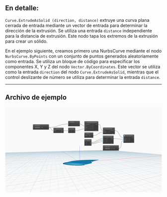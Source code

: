 <!--- Autodesk.DesignScript.Geometry.Curve.ExtrudeAsSolid(curve, direction, distance) --->
<!--- EXQDCVFI3OT5SKR7TAAZHHPRQTFTGPSESCN2SXOJLSORL2ATIOCA --->
## En detalle:
`Curve.ExtrudeAsSolid (direction, distance)` extruye una curva plana cerrada de entrada mediante un vector de entrada para determinar la dirección de la extrusión. Se utiliza una entrada `distance` independiente para la distancia de extrusión. Este nodo tapa los extremos de la extrusión para crear un sólido.

En el ejemplo siguiente, creamos primero una NurbsCurve mediante el nodo `NurbsCurve.ByPoints` con un conjunto de puntos generados aleatoriamente como entrada. Se utiliza un bloque de código para especificar los componentes X, Y y Z del nodo `Vector.ByCoordinates`. Este vector se utiliza como la entrada `direction` del nodo `Curve.ExtrudeAsSolid`, mientras que el control deslizante de número se utiliza para determinar la entrada `distance`.
___
## Archivo de ejemplo

![Curve.ExtrudeAsSolid(direction, distance)](./EXQDCVFI3OT5SKR7TAAZHHPRQTFTGPSESCN2SXOJLSORL2ATIOCA_img.jpg)
